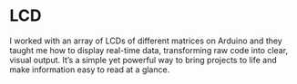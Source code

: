 # LCD
I worked with an array of LCDs of different matrices on Arduino and they taught me how to display real-time data, transforming raw code into clear, visual output. It’s a simple yet powerful way to bring projects to life and make information easy to read at a glance.
